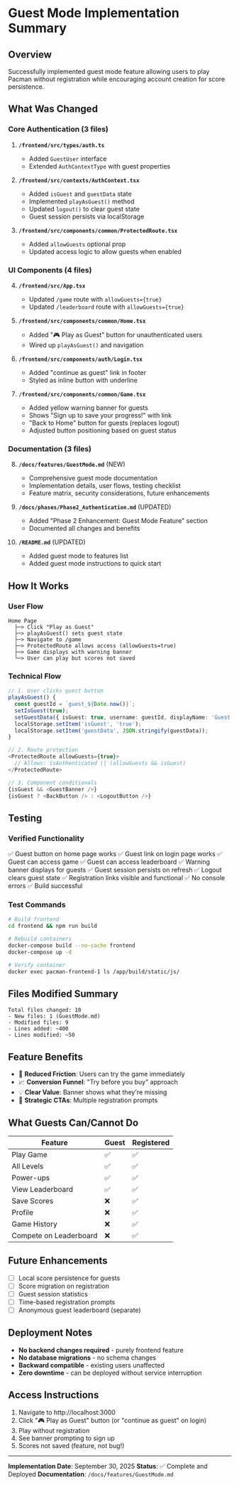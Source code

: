 # Guest Mode Implementation Summary

## Overview
Successfully implemented guest mode feature allowing users to play Pacman without registration while encouraging account creation for score persistence.

## What Was Changed

### Core Authentication (3 files)
1. **`/frontend/src/types/auth.ts`**
   - Added `GuestUser` interface
   - Extended `AuthContextType` with guest properties

2. **`/frontend/src/contexts/AuthContext.tsx`**
   - Added `isGuest` and `guestData` state
   - Implemented `playAsGuest()` method
   - Updated `logout()` to clear guest state
   - Guest session persists via localStorage

3. **`/frontend/src/components/common/ProtectedRoute.tsx`**
   - Added `allowGuests` optional prop
   - Updated access logic to allow guests when enabled

### UI Components (4 files)
4. **`/frontend/src/App.tsx`**
   - Updated `/game` route with `allowGuests={true}`
   - Updated `/leaderboard` route with `allowGuests={true}`

5. **`/frontend/src/components/common/Home.tsx`**
   - Added "🎮 Play as Guest" button for unauthenticated users
   - Wired up `playAsGuest()` and navigation

6. **`/frontend/src/components/auth/Login.tsx`**
   - Added "continue as guest" link in footer
   - Styled as inline button with underline

7. **`/frontend/src/components/common/Game.tsx`**
   - Added yellow warning banner for guests
   - Shows "Sign up to save your progress!" with link
   - "Back to Home" button for guests (replaces logout)
   - Adjusted button positioning based on guest status

### Documentation (3 files)
8. **`/docs/features/GuestMode.md`** (NEW)
   - Comprehensive guest mode documentation
   - Implementation details, user flows, testing checklist
   - Feature matrix, security considerations, future enhancements

9. **`/docs/phases/Phase2_Authentication.md`** (UPDATED)
   - Added "Phase 2 Enhancement: Guest Mode Feature" section
   - Documented all changes and benefits

10. **`/README.md`** (UPDATED)
    - Added guest mode to features list
    - Added guest mode instructions to quick start

## How It Works

### User Flow
```
Home Page
  ├─> Click "Play as Guest"
  ├─> playAsGuest() sets guest state
  ├─> Navigate to /game
  ├─> ProtectedRoute allows access (allowGuests=true)
  ├─> Game displays with warning banner
  └─> User can play but scores not saved
```

### Technical Flow
```typescript
// 1. User clicks guest button
playAsGuest() {
  const guestId = `guest_${Date.now()}`;
  setIsGuest(true);
  setGuestData({ isGuest: true, username: guestId, displayName: 'Guest Player' });
  localStorage.setItem('isGuest', 'true');
  localStorage.setItem('guestData', JSON.stringify(guestData));
}

// 2. Route protection
<ProtectedRoute allowGuests={true}>
  // Allows: isAuthenticated || (allowGuests && isGuest)
</ProtectedRoute>

// 3. Component conditionals
{isGuest && <GuestBanner />}
{isGuest ? <BackButton /> : <LogoutButton />}
```

## Testing

### Verified Functionality
✅ Guest button on home page works
✅ Guest link on login page works
✅ Guest can access game
✅ Guest can access leaderboard
✅ Warning banner displays for guests
✅ Guest session persists on refresh
✅ Logout clears guest state
✅ Registration links visible and functional
✅ No console errors
✅ Build successful

### Test Commands
```bash
# Build frontend
cd frontend && npm run build

# Rebuild containers
docker-compose build --no-cache frontend
docker-compose up -d

# Verify container
docker exec pacman-frontend-1 ls /app/build/static/js/
```

## Files Modified Summary
```
Total files changed: 10
- New files: 1 (GuestMode.md)
- Modified files: 9
- Lines added: ~400
- Lines modified: ~50
```

## Feature Benefits
- 🚀 **Reduced Friction**: Users can try the game immediately
- 📈 **Conversion Funnel**: "Try before you buy" approach
- 💡 **Clear Value**: Banner shows what they're missing
- 🎯 **Strategic CTAs**: Multiple registration prompts

## What Guests Can/Cannot Do

| Feature | Guest | Registered |
|---------|-------|------------|
| Play Game | ✅ | ✅ |
| All Levels | ✅ | ✅ |
| Power-ups | ✅ | ✅ |
| View Leaderboard | ✅ | ✅ |
| Save Scores | ❌ | ✅ |
| Profile | ❌ | ✅ |
| Game History | ❌ | ✅ |
| Compete on Leaderboard | ❌ | ✅ |

## Future Enhancements
- [ ] Local score persistence for guests
- [ ] Score migration on registration
- [ ] Guest session statistics
- [ ] Time-based registration prompts
- [ ] Anonymous guest leaderboard (separate)

## Deployment Notes
- **No backend changes required** - purely frontend feature
- **No database migrations** - no schema changes
- **Backward compatible** - existing users unaffected
- **Zero downtime** - can be deployed without service interruption

## Access Instructions
1. Navigate to http://localhost:3000
2. Click "🎮 Play as Guest" button (or "continue as guest" on login)
3. Play without registration
4. See banner prompting to sign up
5. Scores not saved (feature, not bug!)

---

**Implementation Date**: September 30, 2025
**Status**: ✅ Complete and Deployed
**Documentation**: `/docs/features/GuestMode.md`